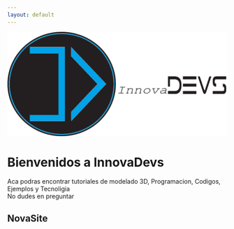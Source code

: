 ```yaml
---
layout: default
---
```


![InnovaDevs](https://raw.githubusercontent.com/innovadevs/innovadevs.github.io/master/images/full.png)
  
# Bienvenidos a InnovaDevs
Aca podras encontrar tutoriales de modelado 3D, Programacion, Codigos, Ejemplos y Tecnoligia  
No dudes en preguntar  
  
## **NovaSite**